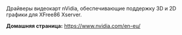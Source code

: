 Драйверы видеокарт nVidia, обеспечивающие поддержку 3D и 2D графики для XFree86 Xserver.

**Домашняя страница:** <https://www.nvidia.com/en-eu/>
